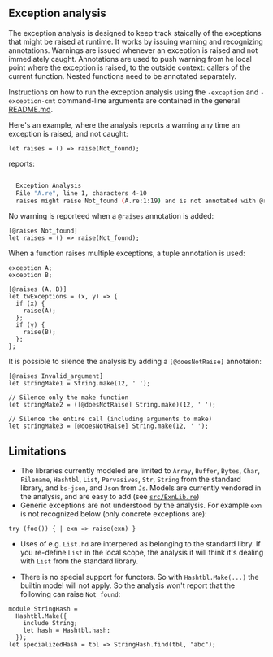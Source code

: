 ## Exception analysis

The exception analysis is designed to keep track staically of the exceptions that might be raised at runtime. It works by issuing warning and recognizing annotations. Warnings are issued whenever an exception is raised and not immediately caught. Annotations are used to push warning from he local point where the exception is raised, to the outside context: callers of the current function.
Nested functions need to be annotated separately.

Instructions on how to run the exception analysis using the `-exception` and `-exception-cmt` command-line arguments are contained in the general [README.md](README.md).

Here's an example, where the analysis reports a warning any time an exception is raised, and not caught:

```reason
let raises = () => raise(Not_found);
```

reports:

```sh

  Exception Analysis
  File "A.re", line 1, characters 4-10
  raises might raise Not_found (A.re:1:19) and is not annotated with @raises Not_found
```

No warning is reporteed when a `@raises` annotation is added:

```reason
[@raises Not_found]
let raises = () => raise(Not_found);
```

When a function raises multiple exceptions, a tuple annotation is used:


```reason
exception A;
exception B;

[@raises (A, B)]
let twExceptions = (x, y) => {
  if (x) {
    raise(A);
  };
  if (y) {
    raise(B);
  };
};
```

It is possible to silence the analysis by adding a `[@doesNotRaise]` annotaion:

```reason
[@raises Invalid_argument]
let stringMake1 = String.make(12, ' ');

// Silence only the make function
let stringMake2 = ([@doesNotRaise] String.make)(12, ' ');

// Silence the entire call (including arguments to make)
let stringMake3 = [@doesNotRaise] String.make(12, ' ');

```

## Limitations

- The libraries currently modeled are limited to `Array`, `Buffer`, `Bytes`, `Char`, `Filename`, `Hashtbl`, `List`, `Pervasives`, `Str`, `String` from the standard library, and `bs-json`, and `Json` from `Js`. Models are currently vendored in the analysis, and are easy to add (see [`src/ExnLib.re`](src/ExnLib.re))
- Generic exceptions are not understood by the analysis. For example `exn` is not recognized below (only concrete exceptions are):

```reason
try (foo()) { | exn => raise(exn) }
```

- Uses of e.g. `List.hd` are interpered as belonging to the standard libry. If you re-define `List` in the local scope, the analysis it will think it's dealing with `List` from the standard library.

- There is no special support for functors. So with `Hashtbl.Make(...)` the builtin model will not apply. So the analysis won't report that the following can raise `Not_found`:

```reason
module StringHash =
  Hashtbl.Make({
    include String;
    let hash = Hashtbl.hash;
  });
let specializedHash = tbl => StringHash.find(tbl, "abc");
```
